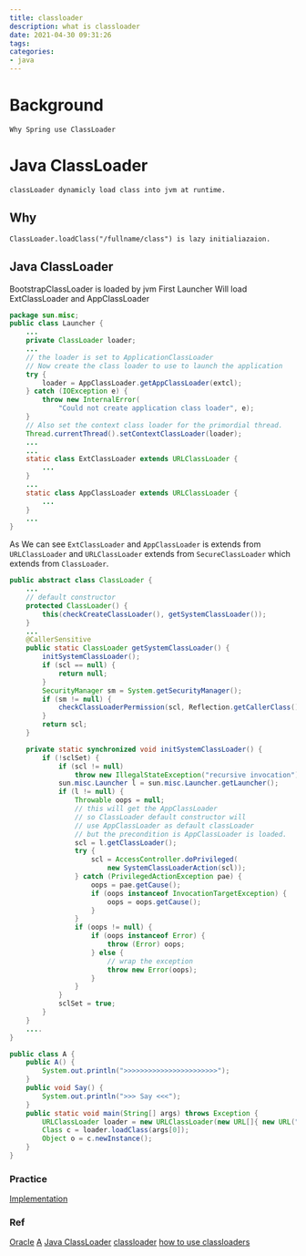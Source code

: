 ```yaml
---
title: classloader
description: what is classloader 
date: 2021-04-30 09:31:26
tags:
categories:
- java
---
```


# Background 
    Why Spring use ClassLoader

# Java ClassLoader 
    classLoader dynamicly load class into jvm at runtime.

## Why
    ClassLoader.loadClass("/fullname/class") is lazy initialiazaion.



## Java ClassLoader

BootstrapClassLoader is loaded by jvm
First Launcher Will load ExtClassLoader and AppClassLoader

```java
package sun.misc;
public class Launcher {
    ...
    private ClassLoader loader;
    ...
    // the loader is set to ApplicationClassLoader
    // Now create the class loader to use to launch the application
    try {
        loader = AppClassLoader.getAppClassLoader(extcl);
    } catch (IOException e) {
        throw new InternalError(
            "Could not create application class loader", e);
    }
    // Also set the context class loader for the primordial thread.
    Thread.currentThread().setContextClassLoader(loader);
    ...
    ...
    static class ExtClassLoader extends URLClassLoader {
        ...
    }
    ...
    static class AppClassLoader extends URLClassLoader {
        ...
    }
    ...
}
```
As We can see `ExtClassLoader` and `AppClassLoader` is 
extends from `URLClassLoader` and `URLClassLoader` extends
from `SecureClassLoader` which extends from `ClassLoader`.

```java
public abstract class ClassLoader {
    ...
    // default constructor
    protected ClassLoader() {
        this(checkCreateClassLoader(), getSystemClassLoader());
    }
    ...
    @CallerSensitive
    public static ClassLoader getSystemClassLoader() {
        initSystemClassLoader();
        if (scl == null) {
            return null;
        }
        SecurityManager sm = System.getSecurityManager();
        if (sm != null) {
            checkClassLoaderPermission(scl, Reflection.getCallerClass());
        }
        return scl;
    }

    private static synchronized void initSystemClassLoader() {
        if (!sclSet) {
            if (scl != null)
                throw new IllegalStateException("recursive invocation");
            sun.misc.Launcher l = sun.misc.Launcher.getLauncher();
            if (l != null) {
                Throwable oops = null;
                // this will get the AppClassLoader
                // so ClassLoader default constructor will
                // use AppClassLoader as default classLoader
                // but the precondition is AppClassLoader is loaded.
                scl = l.getClassLoader(); 
                try {
                    scl = AccessController.doPrivileged(
                        new SystemClassLoaderAction(scl));
                } catch (PrivilegedActionException pae) {
                    oops = pae.getCause();
                    if (oops instanceof InvocationTargetException) {
                        oops = oops.getCause();
                    }
                }
                if (oops != null) {
                    if (oops instanceof Error) {
                        throw (Error) oops;
                    } else {
                        // wrap the exception
                        throw new Error(oops);
                    }
                }
            }
            sclSet = true;
        }
    }
    ....
}
```

```java
public class A {
    public A() {
        System.out.println(">>>>>>>>>>>>>>>>>>>>>>>");
    }
    public void Say() {
        System.out.println(">>> Say <<<");
    }
    public static void main(String[] args) throws Exception {
        URLClassLoader loader = new URLClassLoader(new URL[]{ new URL("file:///Users/viber/Workspace")});
        Class c = loader.loadClass(args[0]);
        Object o = c.newInstance();
    }
}
```

### Practice 
[Implementation](https://github.com/Viberring/THE-WAY-TO-THE-FUTURE/tree/master/spring-practice/class-loader-demo)


### Ref
[Oracle](https://www.oracle.com/technical-resources/articles/javase/classloaders.html)
[A](https://stackoverflow.com/questions/2424604/what-is-a-java-classloader)
[Java ClassLoader](https://segmentfault.com/a/1190000013469223)
[classloader](http://ifeve.com/classloader/)
[how to use classloaders](https://www.jrebel.com/blog/how-to-use-java-classloaders)